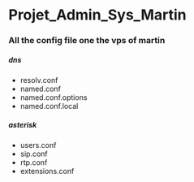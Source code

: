 # Projet_Admin_Sys_Martin
### All the config file one the vps of martin
##### dns
* resolv.conf
* named.conf
* named.conf.options
* named.conf.local

##### asterisk

* users.conf
* sip.conf
* rtp.conf
* extensions.conf
